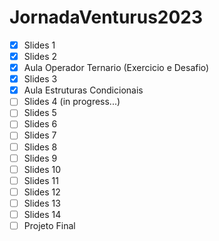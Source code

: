 # JornadaVenturus2023

- [X] Slides 1
- [X] Slides 2
- [X] Aula Operador Ternario (Exercicio e Desafio)
- [X] Slides 3
- [X] Aula Estruturas Condicionais
- [ ] Slides 4 (in progress...)
- [ ] Slides 5
- [ ] Slides 6
- [ ] Slides 7
- [ ] Slides 8
- [ ] Slides 9
- [ ] Slides 10
- [ ] Slides 11
- [ ] Slides 12
- [ ] Slides 13
- [ ] Slides 14
- [ ] Projeto Final
